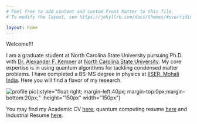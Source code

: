 ```yaml
---
# Feel free to add content and custom Front Matter to this file.
# To modify the layout, see https://jekyllrb.com/docs/themes/#overriding-theme-defaults

layout: home
---
```


<span style="color:black; font-family:Sans; font-size: 1em;">
</span>


Welcome!!!

I am a graduate student at North Carolina State University pursuing Ph.D. with [Dr. Alexander F. Kemper](https://www.physics.ncsu.edu/kemperlab/ ) at [North Carolina
State University](https://physics.ncsu.edu). My core expertise is in using quantum algorithms for tackling condensed matter problems. I have completed a BS-MS degree in physics at [IISER, Mohali India](https://www.iisermohali.ac.in/). Here you will find a flavor of my research.

![profile pic](../images/profile_pic.jpg){:style="float:right; margin-left:40px; margin-top:0px;margin-bottom:20px;" :height="150px" width="150px"}


You may find my Academic CV [here]( ../docs/CV.pdf), quantum computing resume [here]( ../docs/Resume_QC.pdf) and Industrial Resume [here](../docs/Resume.pdf).

